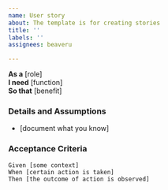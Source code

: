 ```yaml
---
name: User story
about: The template is for creating stories
title: ''
labels: ''
assignees: beaveru

---
```


**As a** [role]  
 **I need** [function]  
 **So that** [benefit]  

### Details and Assumptions

* [document what you know]

### Acceptance Criteria  

 ```gherkin
 Given [some context]
 When [certain action is taken]
 Then [the outcome of action is observed]
 ```
